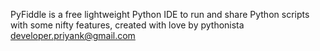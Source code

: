 PyFiddle is a free lightweight Python IDE to run and share Python scripts with some nifty features, created with love by pythonista developer.priyank@gmail.com
